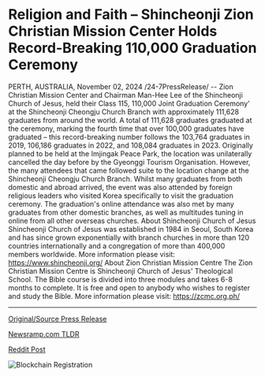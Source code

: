 # Religion and Faith – Shincheonji Zion Christian Mission Center Holds Record-Breaking 110,000 Graduation Ceremony

PERTH, AUSTRALIA, November 02, 2024 /24-7PressRelease/ -- Zion Christian Mission Center and Chairman Man-Hee Lee of the Shincheonji Church of Jesus, held their Class 115, 110,000 Joint Graduation Ceremony' at the Shincheonji Cheongju Church Branch with approximately 111,628 graduates from around the world.  A total of 111,628 graduates graduated at the ceremony, marking the fourth time that over 100,000 graduates have graduated – this record-breaking number follows the 103,764 graduates in 2019, 106,186 graduates in 2022, and 108,084 graduates in 2023.  Originally planned to be held at the Imjingak Peace Park, the location was unilaterally cancelled the day before by the Gyeonggi Tourism Organisation. However, the many attendees that came followed suite to the location change at the Shincheonji Cheongju Church Branch.  Whilst many graduates from both domestic and abroad arrived, the event was also attended by foreign religious leaders who visited Korea specifically to visit the graduation ceremony. The graduation's online attendance was also met by many graduates from other domestic branches, as well as multitudes tuning in online from all other overseas churches.  About Shincheonji Church of Jesus  Shincheonji Church of Jesus was established in 1984 in Seoul, South Korea and has since grown exponentially with branch churches in more than 120 countries internationally and a congregation of more than 400,000 members worldwide.  More information please visit: https://www.shincheonji.org/  About Zion Christian Mission Centre  The Zion Christian Mission Centre is Shincheonji Church of Jesus' Theological School. The Bible course is divided into three modules and takes 6-8 months to complete. It is free and open to anybody who wishes to register and study the Bible.  More information please visit: https://zcmc.org.ph/ 

---

[Original/Source Press Release](https://www.24-7pressrelease.com/press-release/515816/religion-and-faith-shincheonji-zion-christian-mission-center-holds-record-breaking-110000-graduation-ceremony)
                    

[Newsramp.com TLDR](https://newsramp.com/curated-news/shincheonji-church-of-jesus-and-zion-christian-mission-center-hold-joint-graduation-ceremony-with-over-111000-graduates/a40dba44d777f492e9fdfe53311fc6cc) 

 



[Reddit Post](https://www.reddit.com/r/newsramp/comments/1ghr0oj/shincheonji_church_of_jesus_and_zion_christian/) 



![Blockchain Registration](https://cdn.newsramp.app/24-7PressRelease/qrcode/2411/2/yawn4Xfo.webp)